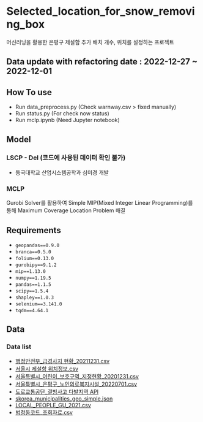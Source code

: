 # Selected_location_for_snow_removing_box
머신러닝을 활용한 은평구 제설함 추가 배치 개수, 위치를 설정하는 프로젝트

## Data update with refactoring date : 2022-12-27 ~ 2022-12-01

## How To use

- Run data_preprocess.py (Check warnway.csv > fixed manually)
- Run status.py (For check now status)
- Run mclp.ipynb (Need Jupyter notebook)

## Model

### LSCP - Del (코드에 사용된 데이터 확인 불가)
- 동국대학교 산업시스템공학과 심미경 개발

### MCLP

Gurobi Solver를 활용하여 Simple MIP(Mixed Integer Linear Programming)를 통해 Maximum Coverage Location Problem 해결


## Requirements

- `geopandas==0.9.0`
- `branca==0.5.0`
- `folium==0.13.0`
- `gurobipy==9.1.2`
- `mip==1.13.0`
- `numpy==1.19.5`
- `pandas==1.1.5`
- `scipy==1.5.4`
- `shapley==1.0.3`
- `selenium==3.141.0`
- `tqdm==4.64.1`

## Data

### Data list
- [행정안전부_급경사지 현황_20211231.csv](https://www.data.go.kr/data/15083292/fileData.do)
- [서울시 제설함 위치정보.csv](https://data.seoul.go.kr/dataList/OA-1253/S/1/datasetView.do)
- [서울특별시_어린이_보호구역_지정현황_20201231.csv](https://www.data.go.kr/data/15094988/fileData.do?recommendDataYn=Y)
- [서울특별시_은평구_노인의료복지시설_20220701.csv](http://stat.ep.go.kr/wt/wt50/wt501020.do?data_meta_id=240#contentSheet)
- [도로교통공단_결빙사고 다발지역 API](https://www.data.go.kr/data/15058135/openapi.do)
- [skorea_municipalities_geo_simple.json](https://pinkwink.kr/1003)
- [LOCAL_PEOPLE_GU_2021.csv](https://data.seoul.go.kr/dataList/OA-15439/S/1/datasetView.do)
- [법정동코드_조회자료.csv](https://www.code.go.kr/stdcode/regCodeL.do)
